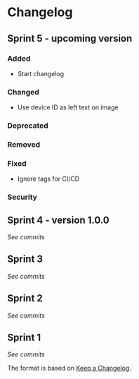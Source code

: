 # Changelog

## Sprint 5 - upcoming version

### Added

- Start changelog

### Changed

- Use device ID as left text on image

### Deprecated

### Removed

### Fixed

- Ignore tags for CI/CD

### Security

## Sprint 4 - version 1.0.0

_See commits_

## Sprint 3

_See commits_

## Sprint 2

_See commits_

## Sprint 1

_See commits_

The format is based on [Keep a Changelog](https://keepachangelog.com/).
